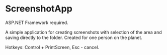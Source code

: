 # ScreenshotApp
ASP.NET Framework required.

A simple application for creating screenshots with selection of the area and saving directly to the folder. Created for one person on the planet.

Hotkeys: Control + PrintScreen,
         Esc - cancel.
